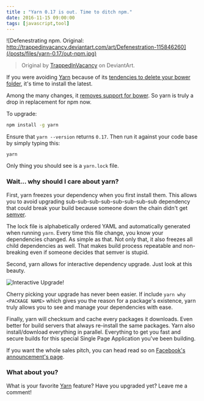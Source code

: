 ```yaml
---
title : "Yarn 0.17 is out. Time to ditch npm."
date: 2016-11-15 09:00:00
tags: [javascript,tool]
---
```


![Defenestrating npm. Original: http://trappedinvacancy.deviantart.com/art/Defenestration-115846260](/posts/files/yarn-0.17/out-npm.jpg)
> Original by [TrappedInVacancy](http://trappedinvacancy.deviantart.com/art/Defenestration-115846260) on DeviantArt.

If you were avoiding [Yarn][1] because of its [tendencies to delete your bower folder][2], it's time to install the latest.

Among the many changes, it [removes support for bower][3]. So yarn is truly a drop in replacement for npm now.

To upgrade:

```bash
npm install -g yarn
```

Ensure that `yarn --version` returns `0.17`. Then run it against your code base by simply typing this:

```
yarn
```

Only thing you should see is a `yarn.lock` file.

### Wait... why should I care about yarn?

First, yarn freezes your dependency when you first install them. This allows you to avoid upgrading sub-sub-sub-sub-sub-sub-sub-sub dependency that could break your build because someone down the chain didn't get [semver][4].

The lock file is alphabetically ordered YAML and automatically generated when running `yarn`. Every time this file change, you know your dependencies changed. As simple as that. Not only that, it also freezes all child dependencies as well. That makes build process repeatable and non-breaking even if someone decides that semver is stupid.

Second, yarn allows for interactive dependency upgrade. Just look at this beauty.

![Interactive Upgrade!](/posts/files/yarn-0.17/upgrade-interactive.png)

Cherry picking your upgrade has never been easier. If include `yarn why <PACKAGE NAME>` which gives you the reason for a package's existence, yarn truly allows you to see and manage your dependencies with ease.

Finally, yarn will checksum and cache every packages it downloads. Even better for build servers that always re-install the same packages. Yarn also install/download everything in parallel. Everything to get you fast and secure builds for this special Single Page Application you've been building.

If you want the whole sales pitch, you can head read so on [Facebook's announcement's page](https://code.facebook.com/posts/1840075619545360).

### What about you?

What is your favorite [Yarn][1] feature? Have you upgraded yet? Leave me a comment!

[1]: https://yarnpkg.com/
[2]: https://github.com/yarnpkg/yarn/issues/616
[3]: https://github.com/yarnpkg/yarn/pull/896
[4]: http://semver.org
